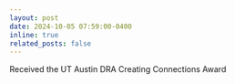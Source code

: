```yaml
---
layout: post
date: 2024-10-05 07:59:00-0400
inline: true
related_posts: false
---
```


Received the UT Austin DRA Creating Connections Award